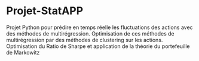 # Projet-StatAPP
Projet Python pour prédire en temps réelle les fluctuations des actions avec des méthodes de multirégression.
Optimisation de ces méthodes de multirégression par des méthodes de clustering sur les actions.
Optimisation du Ratio de Sharpe et application de la théorie du portefeuille de Markowitz
